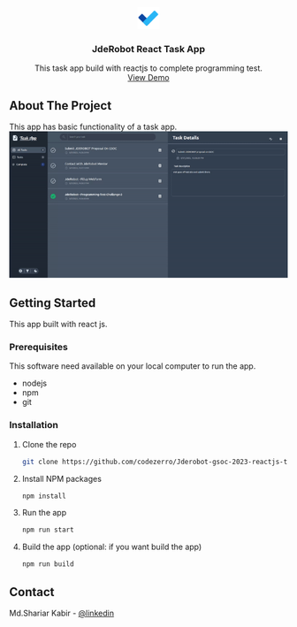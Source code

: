 <br />
<div align="center">
  <a href="https://github.com/othneildrew/Best-README-Template">
    <img src="./public/task-app-icon.svg" alt="Logo" width="40" height="40">
  </a>

  <h3 align="center">JdeRobot React Task App</h3>

  <p align="center">
    This task app build with reactjs to complete programming test.
    <br />
    <a href="https://exquisite-parfait-ebaded.netlify.app/" target="_blank">View Demo</a> 
    
  </p>
</div>

<!-- ABOUT THE PROJECT -->

## About The Project

This app has basic functionality of a task app.
</br>
![main pic](./images/task-app.gif)

<!-- GETTING STARTED -->

## Getting Started

This app built with react js.

### Prerequisites

This software need available on your local computer to run the app.

-   nodejs
-   npm
-   git

### Installation

1. Clone the repo
    ```sh
    git clone https://github.com/codezerro/Jderobot-gsoc-2023-reactjs-task-app-challenge.git
    ```
2. Install NPM packages
    ```sh
    npm install
    ```
3. Run the app
    ```sh
    npm run start
    ```
4. Build the app (optional: if you want build the app)
    ```sh
    npm run build
    ```

<!-- CONTACT -->

## Contact

Md.Shariar Kabir - [@linkedin](https://www.linkedin.com/in/md-shariar-kabir-238171160/)
